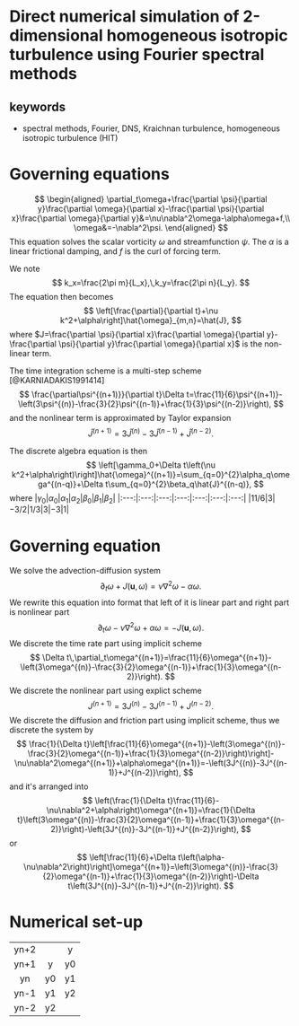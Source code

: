 # Direct numerical simulation of 2-dimensional homogeneous isotropic turbulence using Fourier spectral methods

## keywords
- spectral methods, Fourier, DNS, Kraichnan turbulence, homogeneous isotropic turbulence (HIT)

# Governing equations
$$
\begin{aligned}
\partial_t\omega+\frac{\partial \psi}{\partial y}\frac{\partial \omega}{\partial x}-\frac{\partial \psi}{\partial x}\frac{\partial \omega}{\partial y}&=\nu\nabla^2\omega-\alpha\omega+f,\\
\omega&=-\nabla^2\psi.
\end{aligned}
$$
This equation solves the scalar vorticity $\omega$ and streamfunction $\psi$. The $\alpha$ is a linear frictional damping, and $f$ is the curl of forcing term.

<!-- The dimension of vorticity, streamfunction, and other parameters are listed in table. -->

<!-- |$\omega$|$\psi$|$\nu$|$\alpha$|$f$|
|:---:|:---:|:---:|:---:|:---:|
|$[T^{-1}]$|$[L^2T^{-1}]$|$[L^2T^{-1}]$|$[T^{-1}]$|$[T^{-2}]$| -->

<!-- The flow is confined in a cyclic box of side $L \times  L$. We expand the vorticty and streamfunction in Fourier series so that the equation becomes -->

<!-- $$
\omega(x_i,y_i)=\sum_{m=-N_x/2}^{N_x/2-1}\sum_{n=-N_y/2}^{N_y/2-1}\hat{\omega}_{m,n}\exp\left[\mathrm{i}\left(\frac{2\pi m}{L_x}x_i+\frac{2\pi n}{L_y}y_j\right)\right].
$$ -->

We note
$$
k_x=\frac{2\pi m}{L_x},\,k_y=\frac{2\pi n}{L_y}.
$$
The equation then becomes
$$
\left[\frac{\partial}{\partial t}+\nu k^2+\alpha\right]\hat{\omega}_{m,n}=\hat{J},
$$
where $J=\frac{\partial \psi}{\partial x}\frac{\partial \omega}{\partial y}-\frac{\partial \psi}{\partial y}\frac{\partial \omega}{\partial x}$ is the non-linear term.

The time integration scheme is a multi-step scheme [@KARNIADAKIS1991414]
$$
\frac{\partial\psi^{(n+1)}}{\partial t}\Delta t=\frac{11}{6}\psi^{(n+1)}-\left(3\psi^{(n)}-\frac{3}{2}\psi^{(n-1)}+\frac{1}{3}\psi^{(n-2)}\right),
$$
and the nonlinear term is approximated by Taylor expansion
$$
\hat{J}^{(n+1)}=3\hat{J}^{(n)}-3\hat{J}^{(n-1)}+\hat{J}^{(n-2)}.
$$


The discrete algebra equation is then
$$
\left[\gamma_0+\Delta t\left(\nu k^2+\alpha\right)\right]\hat{\omega}^{(n+1)}=\sum_{q=0}^{2}\alpha_q\omega^{(n-q)}+\Delta t\sum_{q=0}^{2}\beta_q\hat{J}^{(n-q)},
$$
where
|$\gamma_0$|$\alpha_0$|$\alpha_1$|$\alpha_2$|$\beta_0$|$\beta_1$|$\beta_2$|
|:---:|:---:|:---:|:---:|:---:|:---:|:---:|
|$11/6$|$3$|$-3/2$|$1/3$|$3$|$-3$|$1$|

# Governing equation
We solve the advection-diffusion system
$$\partial_t\omega+J(\boldsymbol{u},\omega)=\nu\nabla^2\omega-\alpha\omega.$$
We rewrite this equation into format that left of it is linear part and right part is nonlinear part
$$
\partial_t\omega-\nu\nabla^2\omega+\alpha\omega=-J(\boldsymbol{u},\omega).
$$
We discrete the time rate part using implicit scheme
$$
\Delta t\,\partial_t\omega^{(n+1)}=\frac{11}{6}\omega^{(n+1)}-\left(3\omega^{(n)}-\frac{3}{2}\omega^{(n-1)}+\frac{1}{3}\omega^{(n-2)}\right).
$$
We discrete the nonlinear part using explict scheme
$$
J^{(n+1)}=3J^{(n)}-3J^{(n-1)}+J^{(n-2)}.
$$
We discrete the diffusion and friction part using implicit scheme, thus we discrete the system by
$$
\frac{1}{\Delta t}\left[\frac{11}{6}\omega^{(n+1)}-\left(3\omega^{(n)}-\frac{3}{2}\omega^{(n-1)}+\frac{1}{3}\omega^{(n-2)}\right)\right]-\nu\nabla^2\omega^{(n+1)}+\alpha\omega^{(n+1)}=-\left(3J^{(n)}-3J^{(n-1)}+J^{(n-2)}\right),
$$
and it's arranged into
$$
\left(\frac{1}{\Delta t}\frac{11}{6}-\nu\nabla^2+\alpha\right)\omega^{(n+1)}=\frac{1}{\Delta t}\left(3\omega^{(n)}-\frac{3}{2}\omega^{(n-1)}+\frac{1}{3}\omega^{(n-2)}\right)-\left(3J^{(n)}-3J^{(n-1)}+J^{(n-2)}\right),
$$
or
$$
\left[\frac{11}{6}+\Delta t\left(\alpha-\nu\nabla^2\right)\right]\omega^{(n+1)}=\left(3\omega^{(n)}-\frac{3}{2}\omega^{(n-1)}+\frac{1}{3}\omega^{(n-2)}\right)-\Delta t\left(3J^{(n)}-3J^{(n-1)}+J^{(n-2)}\right).
$$

# Numerical set-up
|     |     |     |
|:---:|:---:|:---:|
|yn+2 |		|	y |
|yn+1 | y	|	y0|
|yn	  | y0	|	y1|
|yn-1 |	y1	|	y2|
|yn-2 |	y2  |     |

